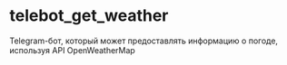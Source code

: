 # telebot_get_weather
Telegram-бот, который может предоставлять информацию о погоде, используя API OpenWeatherMap
